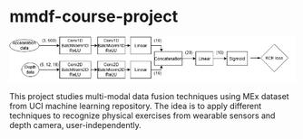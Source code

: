 # mmdf-course-project

<img src="diagram.png"/>

This project studies multi-modal data fusion techniques using MEx dataset from UCI machine learning repository. 
The idea is to apply different techniques to recognize physical exercises from wearable sensors and depth camera, user-independently.


